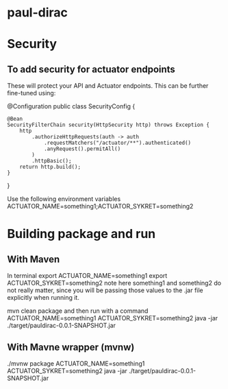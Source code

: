 # paul-dirac

# Security
## To add security for actuator endpoints
These will protect your API and Actuator endpoints. This can be further fine-tuned using:

@Configuration
public class SecurityConfig {

    @Bean
    SecurityFilterChain security(HttpSecurity http) throws Exception {
        http
            .authorizeHttpRequests(auth -> auth
                .requestMatchers("/actuator/**").authenticated()
                .anyRequest().permitAll()
            )
            .httpBasic();
        return http.build();
    }
}

Use the following environment variables
ACTUATOR_NAME=something1;ACTUATOR_SYKRET=something2

# Building package and run
## With Maven
In terminal
export ACTUATOR_NAME=something1
export ACTUATOR_SYKRET=something2
note here something1 and something2 do not really matter, since you will be passing those values to the .jar file explicitly when running it. 

mvn clean package
and then run with a command
ACTUATOR_NAME=something1 ACTUATOR_SYKRET=something2 java -jar ./target/pauldirac-0.0.1-SNAPSHOT.jar

## With Mavne wrapper (mvnw)
./mvnw package
ACTUATOR_NAME=something1 ACTUATOR_SYKRET=something2 java -jar ./target/pauldirac-0.0.1-SNAPSHOT.jar

